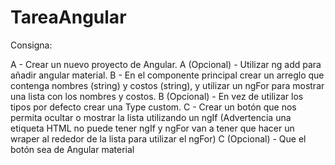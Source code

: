 # TareaAngular

Consigna:

A - Crear un nuevo proyecto de Angular. A (Opcional) - Utilizar ng add para añadir angular material.
B - En el componente principal crear un arreglo que contenga nombres (string) y costos (string), y utilizar un ngFor para mostrar una lista con los nombres y costos. B (Opcional) - En vez de utilizar los tipos por defecto crear una Type custom.
C - Crear un botón que nos permita ocultar o mostrar la lista utilizando un ngIf (Advertencia una etiqueta HTML no puede tener ngIf y ngFor van a tener que hacer un wraper al rededor de la lista para utilizar el ngFor)
C (Opcional) - Que el botón sea de Angular material
